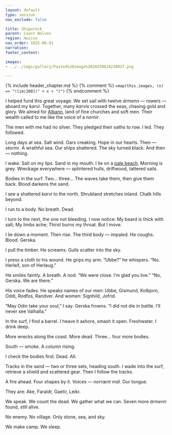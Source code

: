 ```yaml
---
layout: default
type: session
nav_exclude: false

title: Shipwreck
parent: Coast Wolves
region: Hwicce
nav_order: 1025-06-01
narration: 
footer_content: 

images:
- ../../imgs/gallery/Pasted%20image%2020250624230027.png

---
```


{% include header_chapter.md %}
{% comment %}
`=map(this.images, (x) => "![im|200](" + x + ")")`
{% endcomment %}

I helped fund this great voyage.
We set sail with twelve *ármenn* — rowers — aboard my *karvi*.
Together, many *karvis* crossed the seas, chasing gold and glory.
We aimed for [Albann](../../gazetteer/Albann.md), land of fine churches and soft men.
Their wealth called to me like the voice of a *nornir*.

The men with me had no silver.
They pledged their oaths to row.
I led.
They followed.

Long days at sea.
Salt wind. Oars creaking.
Hope in our hearts.
Then — *stormr*.
A wrathful sea.
Our ships shattered.
The sky turned black.
And then — nothing.

I wake.
Salt on my lips.
Sand in my mouth.
I lie on a [pale beach](../../gazetteer/Hwicce/index.md).
Morning is grey.
Wreckage everywhere — splintered hulls, driftwood, tattered sails.

Bodies in the surf.
Two... three...
The waves take them, then give them back.
Blood darkens the sand.

I see a shattered *karvi* to the north.
Shrubland stretches inland.
Chalk hills beyond.

I run to a body.
No breath.
Dead.

I turn to the next, the one not bleeding.
I now notice:
My beard is thick with salt;
My limbs ache;
Thirst burns my throat.
But I move.

I lie down a moment.
Then rise.
The third body — impaled.
He coughs. Blood.
Gerska.

I pull the timber.
He screams.
Gulls scatter into the sky.

I press a cloth to his wound.
He grips my arm.
“Ubbe?” he whispers.
“No. Herleif, son of Herlaug.”

He smiles faintly.
A breath. A nod.
“We were close. I’m glad you live.”
“No, Gerska. We are there.”

His voice fades.
He speaks names of our men:
Ubbe, Gismund, Kolbjorn, Oddi, Rodfos, Randver.
And women:
Signhild, Jofrid.

“May Odin take your soul,” I say.
Gerska frowns.
“I did not die in battle. I’ll never see Valhalla.”

In the surf, I find a barrel.
I heave it ashore, smash it open.
Freshwater. I drink deep.

More wrecks along the coast.
More dead.
Three... four more bodies.

South — smoke. A column rising.

I check the bodies first.
Dead. All.

Tracks in the sand — two or three sets, heading south.
I wade into the surf, retrieve a shield and scattered gear.
Then I follow the tracks.

A fire ahead.
Four shapes by it.
Voices — *norrœnt mál*. Our tongue.

They are:
Ake, Faraldr, Gaetir, Leikr.

We speak. We count the dead.
We gather what we can.
Seven more *ármenn* found, still alive.

No enemy. No village.
Only stone, sea, and sky.

We make camp.
We sleep.
